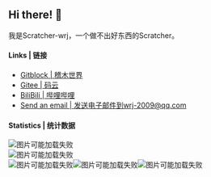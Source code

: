 ## Hi there! 👋
我是Scratcher-wrj，一个做不出好东西的Scratcher。

#### Links | 链接
- [Gitblock | 稽木世界](https://gitblock.cn/Users/1112718)  
- [Gitee | 码云](https://gitee.com/wrj2009)  
- [BiliBili | 哔哩哔哩](https://space.bilibili.com/667011224)  
- [Send an email | 发送电子邮件到wrj-2009@qq.com](mailto:wrj-2009@qq.com)  

#### Statistics | 统计数据
![图片可能加载失败](https://github-readme-stats.vercel.app/api?username=wrj2009&show_icons=true&bg_color=0d1117&text_color=c8d0d8&hide_border=true)  
![图片可能加载失败](https://github-readme-stats.vercel.app/api/top-langs/?username=wrj2009&bg_color=0d1117&text_color=c8d0d8&layout=compact&hide_border=true)  
![图片可能加载失败](https://github-profile-summary-cards.vercel.app/api/cards/profile-details?username=wrj2009&theme=github_dark)![图片可能加载失败](https://github-profile-summary-cards.vercel.app/api/cards/repos-per-language?username=wrj2009&theme=github_dark)![图片可能加载失败](https://github-profile-summary-cards.vercel.app/api/cards/productive-time?username=wrj2009&theme=github_dark&utcOffset=8)
